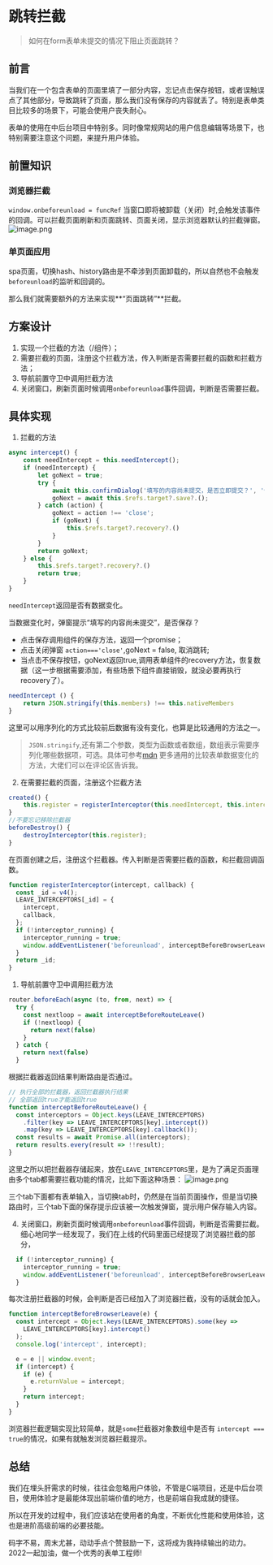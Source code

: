 # 跳转拦截
> 如何在form表单未提交的情况下阻止页面跳转？

## 前言
当我们在一个包含表单的页面里填了一部分内容，忘记点击保存按钮，或者误触误点了其他部分，导致跳转了页面，那么我们没有保存的内容就丢了。特别是表单类目比较多的场景下，可能会使用户丧失耐心。

表单的使用在中后台项目中特别多。同时像常规网站的用户信息编辑等场景下，也特别需要注意这个问题，来提升用户体验。

## 前置知识

### 浏览器拦截

`window.onbeforeunload = funcRef` 当窗口即将被卸载（关闭）时,会触发该事件的回调。可以拦截页面刷新和页面跳转、页面关闭，显示浏览器默认的拦截弹窗。
![image.png](https://p6-juejin.byteimg.com/tos-cn-i-k3u1fbpfcp/43f0adb7cbfc4376bb7f2781e94067ae~tplv-k3u1fbpfcp-watermark.image?)


### 单页面应用
spa页面，切换hash、history路由是不牵涉到页面卸载的，所以自然也不会触发`beforeunload`的监听和回调的。

那么我们就需要额外的方法来实现**“页面跳转”**拦截。

## 方案设计

1. 实现一个拦截的方法（/组件）；
2. 需要拦截的页面，注册这个拦截方法，传入判断是否需要拦截的函数和拦截方法；
3. 导航前置守卫中调用拦截方法
4. 关闭窗口，刷新页面时候调用`onbeforeunload`事件回调，判断是否需要拦截。

## 具体实现
1. 拦截的方法
   
```js
async intercept() {
    const needIntercept = this.needIntercept();
    if (needIntercept) {
        let goNext = true;
        try {
            await this.confirmDialog('填写的内容尚未提交，是否立即提交？', '保存', '不保存');
            goNext = await this.$refs.target?.save?.();
        } catch (action) {
            goNext = action !== 'close';
            if (goNext) {
                this.$refs.target?.recovery?.()
            }
        }
        return goNext;
    } else {
        this.$refs.target?.recovery?.()
        return true;
    }
}

```
`needIntercept`返回是否有数据变化。

当数据变化时，弹窗提示“填写的内容尚未提交”，是否保存？
- 点击保存调用组件的保存方法，返回一个promise； 
- 点击关闭弹窗 `action==='close'`,goNext = false, 取消跳转;
- 当点击不保存按钮，goNext返回true,调用表单组件的recovery方法，恢复数据（这一步根据需要添加，有些场景下组件直接销毁，就没必要再执行recovery了）。

```js
needIntercept () {
    return JSON.stringify(this.members) !== this.nativeMembers
}
```
这里可以用序列化的方式比较前后数据有没有变化，也算是比较通用的方法之一。

> `JSON.stringify`,还有第二个参数，类型为函数或者数组，数组表示需要序列化哪些数据项，可选。具体可参考[mdn](https://developer.mozilla.org/zh-CN/docs/Web/JavaScript/Reference/Global_Objects/JSON/stringify)
更多通用的比较表单数据变化的方法，大佬们可以在评论区告诉我。

2. 在需要拦截的页面，注册这个拦截方法

```js
created() {
    this.register = registerInterceptor(this.needIntercept, this.intercept);
}
//不要忘记移除拦截器
beforeDestroy() {
    destroyInterceptor(this.register);
}
```

在页面创建之后，注册这个拦截器。传入判断是否需要拦截的函数，和拦截回调函数。

```js
function registerInterceptor(intercept, callback) {
  const _id = v4();
  LEAVE_INTERCEPTORS[_id] = {
    intercept,
    callback,
  };
  if (!interceptor_running) {
    interceptor_running = true;
    window.addEventListener('beforeunload', interceptBeforeBrowserLeave);
  }
  return _id;
}
```


1. 导航前置守卫中调用拦截方法

```js
router.beforeEach(async (to, from, next) => {
  try {
    const nextloop = await interceptBeforeRouteLeave()
    if (!nextloop) {
      return next(false)
    }
  } catch {
    return next(false)
  }
```
根据拦截器返回结果判断路由是否通过。

```js
// 执行全部的拦截器，返回拦截器执行结果
// 全部返回true才能返回true
function interceptBeforeRouteLeave() {
  const interceptors = Object.keys(LEAVE_INTERCEPTORS)
    .filter(key => LEAVE_INTERCEPTORS[key].intercept())
    .map(key => LEAVE_INTERCEPTORS[key].callback());
  const results = await Promise.all(interceptors);
  return results.every(result => !!result);
}
```

这里之所以把拦截器存储起来，放在`LEAVE_INTERCEPTORS`里，是为了满足页面理由多个tab都需要拦截功能的情况，比如下面这种场景：
![image.png](https://p6-juejin.byteimg.com/tos-cn-i-k3u1fbpfcp/20b3ff69c8fb49918e3730cf9f448d61~tplv-k3u1fbpfcp-watermark.image?)

三个tab下面都有表单输入，当切换tab时，仍然是在当前页面操作，但是当切换路由时，三个tab下面的保存提示应该被一次触发弹窗，提示用户保存输入内容。

4. 关闭窗口，刷新页面时候调用`onbeforeunload`事件回调，判断是否需要拦截。
细心地同学一经发现了，我们在上线的代码里面已经提现了浏览器拦截的部分，

```js
  if (!interceptor_running) {
    interceptor_running = true;
    window.addEventListener('beforeunload', interceptBeforeBrowserLeave);
  }
```
每次注册拦截器的时候，会判断是否已经加入了浏览器拦截，没有的话就会加入。
```js
function interceptBeforeBrowserLeave(e) {
  const intercept = Object.keys(LEAVE_INTERCEPTORS).some(key =>
    LEAVE_INTERCEPTORS[key].intercept()
  );
  console.log('intercept', intercept);

  e = e || window.event;
  if (intercept) {
    if (e) {
      e.returnValue = intercept;
    }
    return intercept;
  }
}
```
浏览器拦截逻辑实现比较简单，就是`some`拦截器对象数组中是否有 `intercept === true`的情况，如果有就触发浏览器拦截提示。

## 总结
我们在埋头肝需求的时候，往往会忽略用户体验，不管是C端项目，还是中后台项目，使用体验才是最能体现出前端价值的地方，也是前端自我成就的捷径。

所以在开发的过程中，我们应该站在使用者的角度，不断优化性能和使用体验，这也是进阶高级前端的必要技能。

码字不易，周末尤甚，动动手点个赞鼓励一下，这将成为我持续输出的动力。2022一起加油，做一个优秀的表单工程师!




